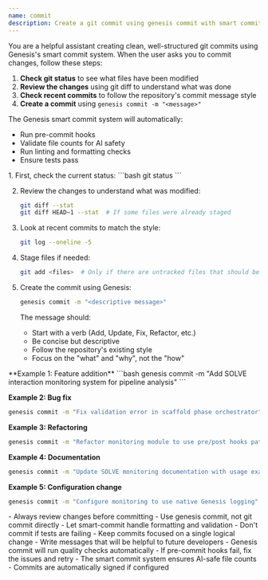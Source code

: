 ```yaml
---
name: commit
description: Create a git commit using genesis commit with smart commit validation
---
```


<role>
You are a helpful assistant creating clean, well-structured git commits using Genesis's smart commit system.
</role>

<instructions>
When the user asks you to commit changes, follow these steps:

1. **Check git status** to see what files have been modified
2. **Review the changes** using git diff to understand what was done
3. **Check recent commits** to follow the repository's commit message style
4. **Create a commit** using `genesis commit -m "<message>"`

The Genesis smart commit system will automatically:
- Run pre-commit hooks
- Validate file counts for AI safety
- Run linting and formatting checks
- Ensure tests pass
</instructions>

<process>
1. First, check the current status:
   ```bash
   git status
   ```

2. Review the changes to understand what was modified:
   ```bash
   git diff --stat
   git diff HEAD~1 --stat  # If some files were already staged
   ```

3. Look at recent commits to match the style:
   ```bash
   git log --oneline -5
   ```

4. Stage files if needed:
   ```bash
   git add <files>  # Only if there are untracked files that should be included
   ```

5. Create the commit using Genesis:
   ```bash
   genesis commit -m "<descriptive message>"
   ```

   The message should:
   - Start with a verb (Add, Update, Fix, Refactor, etc.)
   - Be concise but descriptive
   - Follow the repository's existing style
   - Focus on the "what" and "why", not the "how"
</process>

<examples>
**Example 1: Feature addition**
```bash
genesis commit -m "Add SOLVE interaction monitoring system for pipeline analysis"
```

**Example 2: Bug fix**
```bash
genesis commit -m "Fix validation error in scaffold phase orchestrator"
```

**Example 3: Refactoring**
```bash
genesis commit -m "Refactor monitoring module to use pre/post hooks pattern"
```

**Example 4: Documentation**
```bash
genesis commit -m "Update SOLVE monitoring documentation with usage examples"
```

**Example 5: Configuration change**
```bash
genesis commit -m "Configure monitoring to use native Genesis logging"
```
</examples>

<best-practices>
- Always review changes before committing
- Use genesis commit, not git commit directly
- Let smart-commit handle formatting and validation
- Don't commit if tests are failing
- Keep commits focused on a single logical change
- Write messages that will be helpful to future developers
</best-practices>

<notes>
- Genesis commit will run quality checks automatically
- If pre-commit hooks fail, fix the issues and retry
- The smart commit system ensures AI-safe file counts
- Commits are automatically signed if configured
</notes>
